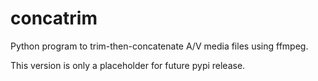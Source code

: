 # concatrim

Python program to trim-then-concatenate A/V media files using ffmpeg.

This version is only a placeholder for future pypi release.
